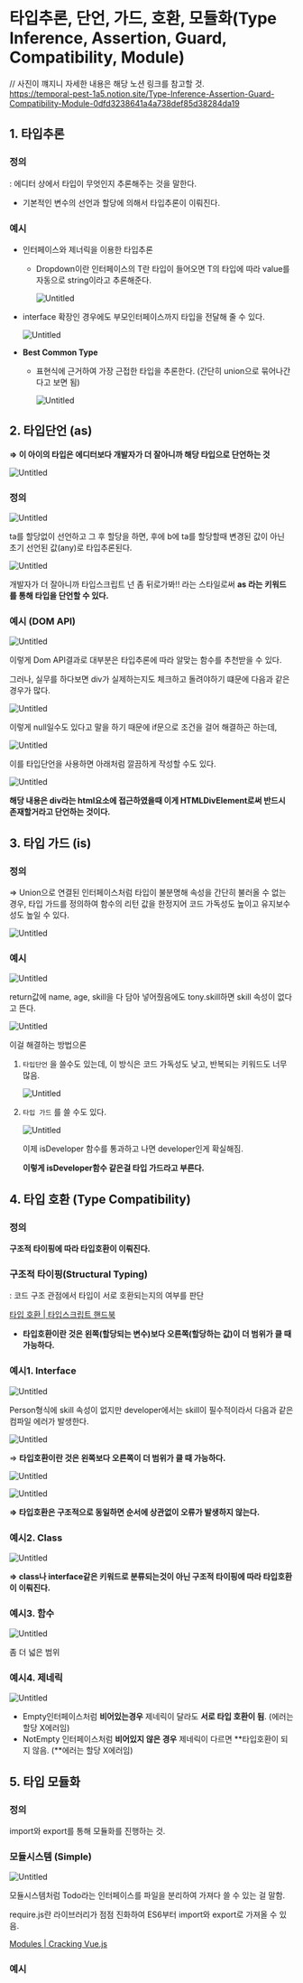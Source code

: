 # 타입추론, 단언, 가드, 호환, 모듈화(Type Inference, Assertion, Guard, Compatibility, Module)
// 사진이 꺠지니 자세한 내용은 해당 노션 링크를 참고할 것. <br>
https://temporal-pest-1a5.notion.site/Type-Inference-Assertion-Guard-Compatibility-Module-0dfd3238641a4a738def85d38284da19

## 1. 타입추론

### 정의

: 에디터 상에서 타입이 무엇인지 추론해주는 것을 말한다.

- 기본적인 변수의 선언과 할당에 의해서 타입추론이 이뤄진다.

### 예시

- 인터페이스와 제너릭을 이용한 타입추론
    - Dropdown이란 인터페이스의 T란 타입이 들어오면 T의 타입에 따라 value를 자동으로 string이라고 추론해준다.
        
        ![Untitled](https://s3-us-west-2.amazonaws.com/secure.notion-static.com/f9117642-fb9b-4173-9465-b751ee7cc73e/Untitled.png)
        
- interface 확장인 경우에도 부모인터페이스까지 타입을 전달해 줄 수 있다.
    
    ![Untitled](https://s3-us-west-2.amazonaws.com/secure.notion-static.com/1b8aab28-bbc0-42aa-ab77-1aeb9cfdcd52/Untitled.png)
    
- **Best Common Type**
    - 표현식에 근거하여 가장 근접한 타입을 추론한다. (간단히 union으로 묶어나간다고 보면 됨)
        
        ![Untitled](https://s3-us-west-2.amazonaws.com/secure.notion-static.com/0a6ce665-94b5-4569-915d-a9dc37d0efce/Untitled.png)
        
    

## 2. 타입단언 (as)

**⇒ 이 아이의 타입은 에디터보다 개발자가 더 잘아니까 해당 타입으로 단언하는 것**

![Untitled](https://s3-us-west-2.amazonaws.com/secure.notion-static.com/f6164b0a-7db9-4fbc-8d87-20172e50cd35/Untitled.png)

### 정의

![Untitled](https://s3-us-west-2.amazonaws.com/secure.notion-static.com/ab3959cc-bed1-4e35-a11c-29d137af1e17/Untitled.png)

ta를 할당없이 선언하고 그 후 할당을 하면, 후에 b에 ta를 할당할때 변경된 값이 아닌 초기 선언된 값(any)로 타입추론된다. 

![Untitled](https://s3-us-west-2.amazonaws.com/secure.notion-static.com/300ea8ec-9a15-4519-85ea-332bb976932a/Untitled.png)

개발자가 더 잘아니까 타입스크립트 넌 좀 뒤로가봐!! 라는 스타일로써 **as 라는 키워드를 통해 타입을 단언할 수 있다.**

### 예시 (DOM API)

![Untitled](https://s3-us-west-2.amazonaws.com/secure.notion-static.com/1c8d78cc-0292-4959-bcfd-22232b8c1643/Untitled.png)

이렇게 Dom API결과로 대부분은 타입추론에 따라 알맞는 함수를 추천받을 수 있다.

그러나, 실무를 하다보면  div가 실제하는지도 체크하고 돌려야하기 떄문에 다음과 같은 경우가 많다.

![Untitled](https://s3-us-west-2.amazonaws.com/secure.notion-static.com/b84aef65-0d98-4934-975c-db4fd78d6752/Untitled.png)

이렇게 null일수도 있다고 말을 하기 때문에 if문으로 조건을 걸어 해결하곤 하는데, 

![Untitled](https://s3-us-west-2.amazonaws.com/secure.notion-static.com/689c3d68-4cad-4a35-9445-1c49d2bfc8ed/Untitled.png)

이를 타입단언을 사용하면 아래처럼 깔끔하게 작성할 수도 있다.

![Untitled](https://s3-us-west-2.amazonaws.com/secure.notion-static.com/a063dd92-410c-4ccf-8b15-8ac274693bc1/Untitled.png)

**해당 내용은 div라는 html요소에 접근하였을때 이게 HTMLDivElement로써 반드시 존재할거라고 단언하는 것이다.**

## 3. 타입 가드 (is)

### 정의

⇒ Union으로 연결된 인터페이스처럼 타입이 불분명해 속성을 간단히 불러올 수 없는 경우, 타입 가드를 정의하여 함수의 리턴 값을 한정지어 코드 가독성도 높이고 유지보수성도 높일 수 있다.

![Untitled](https://s3-us-west-2.amazonaws.com/secure.notion-static.com/1b01ddfd-76e7-4e4e-8b98-59db0e4e5cde/Untitled.png)

### 예시

![Untitled](https://s3-us-west-2.amazonaws.com/secure.notion-static.com/1c5cc67a-c76a-4880-aa6c-238c31b8b733/Untitled.png)

return값에 name, age, skill을 다 담아 넣어줬음에도 tony.skill하면 skill 속성이 없다고 뜬다.

![Untitled](https://s3-us-west-2.amazonaws.com/secure.notion-static.com/aab814d0-16c6-4b65-8c4f-3227e7b4f71c/Untitled.png)

이걸 해결하는 방법으론 

1. `타입단언` 을 쓸수도 있는데, 이 방식은 코드 가독성도 낮고, 반복되는 키워드도 너무 많음.
    
    ![Untitled](https://s3-us-west-2.amazonaws.com/secure.notion-static.com/91e47a0b-1bb5-498e-b417-0fcd7cf322dc/Untitled.png)
    
2. `타입 가드` 를 쓸 수도 있다.
    
    ![Untitled](https://s3-us-west-2.amazonaws.com/secure.notion-static.com/104a45c3-0fa4-4ead-b1c9-6887aa582b48/Untitled.png)
    
    이제 isDeveloper 함수를 통과하고 나면 developer인게 확실해짐.
    
    **이렇게 isDeveloper함수 같은걸 타입 가드라고 부른다.**
    

## 4. 타입 호환 (Type Compatibility)

### 정의

 **구조적 타이핑에 따라 타입호환이 이뤄진다.**

### 구조적 타이핑(Structural Typing)

: 코드 구조 관점에서 타입이 서로 호환되는지의 여부를 판단

[타입 호환 | 타입스크립트 핸드북](https://joshua1988.github.io/ts/guide/type-compatibility.html#%EA%B5%AC%EC%A1%B0%EC%A0%81-%ED%83%80%EC%9D%B4%ED%95%91-%EC%98%88%EC%8B%9C)

- **타입호환이란 것은 왼쪽(할당되는 변수)보다 오른쪽(할당하는 값)이 더 범위가 클 때 가능하다.**

### 예시1. Interface

![Untitled](https://s3-us-west-2.amazonaws.com/secure.notion-static.com/0b5e37c1-09e7-4a8a-9706-012c89231a24/Untitled.png)

 Person형식에 skill 속성이 없지만 developer에서는 skill이 필수적이라서 다음과 같은 컴파일 에러가 발생한다.

![Untitled](https://s3-us-west-2.amazonaws.com/secure.notion-static.com/3b2e4d1d-5a3b-4f59-9439-40a4262328a3/Untitled.png)

⇒ **타입호환이란 것은 왼쪽보다 오른쪽이 더 범위가 클 때 가능하다.**

![Untitled](https://s3-us-west-2.amazonaws.com/secure.notion-static.com/567bb67d-ea82-47a9-9747-f749052ab50a/Untitled.png)

![Untitled](https://s3-us-west-2.amazonaws.com/secure.notion-static.com/e98189d7-a792-4f2e-b9dd-49027896f9d6/Untitled.png)

**⇒ 타입호환은 구조적으로 동일하면 순서에 상관없이 오류가 발생하지 않는다.**

### 예시2. Class

![Untitled](https://s3-us-west-2.amazonaws.com/secure.notion-static.com/6a1e573b-6e46-4535-95ef-6313228fd6b5/Untitled.png)

**⇒ class나 interface같은 키워드로 분류되는것이 아닌 구조적 타이핑에 따라 타입호환이 이뤄진다.**

### 예시3. 함수

![Untitled](https://s3-us-west-2.amazonaws.com/secure.notion-static.com/4488cdb3-e8f3-498c-be45-7dd7236e12f8/Untitled.png)

좀 더 넓은 범위

### 예시4. 제네릭

![Untitled](https://s3-us-west-2.amazonaws.com/secure.notion-static.com/0b5100e5-9961-4f0b-8239-25d7e7e12293/Untitled.png)

- Empty인터페이스처럼 **비어있는경우** 제네릭이 달라도 **서로 타입 호환이 됨**. (에러는 할당 X에러임)
- NotEmpty 인터페이스처럼 **비어있지 않은 경우** 제네릭이 다르면 **타입호환이 되지 않음. (**에러는 할당 X에러임)

## 5. 타입 모듈화

### 정의

import와  export를 통해 모듈화를 진행하는 것.

### 모듈시스템 (Simple)

![Untitled](https://s3-us-west-2.amazonaws.com/secure.notion-static.com/a3d197b3-7a50-4137-861d-53f9060301dc/Untitled.png)

모듈시스템처럼 Todo라는 인터페이스를 파일을 분리하여 가져다 쓸 수 있는 걸 말함.

require.js란 라이브러리가 점점 진화하여 ES6부터 import와 export로 가져올 수 있음.

[Modules | Cracking Vue.js](https://joshua1988.github.io/vue-camp/es6+/modules.html#%E1%84%86%E1%85%A9%E1%84%83%E1%85%B2%E1%86%AF%E1%84%92%E1%85%AA%E1%84%8B%E1%85%B4-%E1%84%91%E1%85%B5%E1%86%AF%E1%84%8B%E1%85%AD%E1%84%89%E1%85%A5%E1%86%BC)

### 예시
